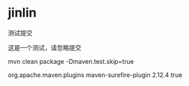 # jinlin
测试提交


这是一个测试，请忽略提交

mvn clean package -Dmaven.test.skip=true

<plugin>
<groupId>org.apache.maven.plugins</groupId>
<artifactId>maven-surefire-plugin</artifactId>
<version>2.12.4</version>
<configuration>
	<skipTests>true</skipTests>
</configuration>
</plugin>